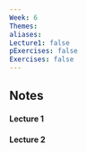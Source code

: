 ```yaml
---
Week: 6
Themes: 
aliases: 
Lecture1: false
pExercises: false
Exercises: false
---
```


## Notes

#### Lecture 1

#### Lecture 2

